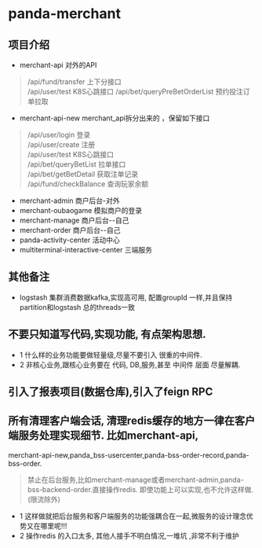 # panda-merchant

## 项目介绍

- merchant-api 对外的API

> /api/fund/transfer 上下分接口  
> /api/user/test K8S心跳接口
> /api/bet/queryPreBetOrderList 预约投注订单拉取

- merchant-api-new merchant_api拆分出来的 ，保留如下接口

> /api/user/login 登录  
> /api/user/create 注册  
> /api/user/test K8S心跳接口    
> /api/bet/queryBetList 拉单接口  
> /api/bet/getBetDetail 获取注单记录  
> /api/fund/checkBalance 查询玩家余额

- merchant-admin 商户后台-对外
- merchant-oubaogame 模拟商户的登录
- merchant-manage 商户后台--自己
- merchant-order 商户后台--自己
- panda-activity-center 活动中心
- multiterminal-interactive-center 三端服务

## 其他备注

- logstash 集群消费数据kafka,实现高可用, 配置groupId 一样,并且保持partition和logstash 总的threads一致

## 不要只知道写代码,实现功能, 有点架构思想.

- 1 什么样的业务功能要做轻量级,尽量不要引入 很重的中间件.
- 2 非核心业务,跟核心业务要在 代码, DB,服务,甚至 中间件 层面 尽量解耦.

## 引入了报表项目(数据仓库),引入了feign RPC

## 所有清理客户端会话, 清理redis缓存的地方一律在客户端服务处理实现细节. 比如merchant-api,

merchant-api-new,panda_bss-usercenter,panda-bss-order-record,panda-bss-order.
> 禁止在后台服务,比如merchant-manage或者merchant-admin,panda-bss-backend-order.直接操作redis.
> 即使功能上可以实现,也不允许这样做.(限流除外)

- 1 这样做就把后台服务和客户端服务的功能强耦合在一起,微服务的设计理念优势又在哪里呢!!!
- 2 操作redis 的入口太多, 其他人接手不明白情况,一堆坑 ,非常不利于维护

